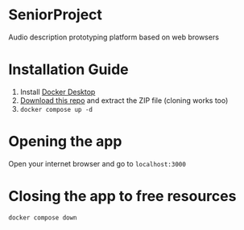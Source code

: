 # SeniorProject
Audio description prototyping platform based on web browsers

# Installation Guide
1. Install [Docker Desktop](https://www.docker.com/products/docker-desktop/)
2. [Download this repo](https://github.com/pjumruspun/SeniorProject/archive/refs/heads/main.zip) and extract the ZIP file (cloning works too) 
3. `docker compose up -d`

# Opening the app

Open your internet browser and go to `localhost:3000`

# Closing the app to free resources
`docker compose down`
